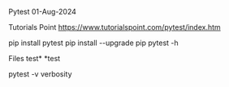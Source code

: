 Pytest
01-Aug-2024

Tutorials Point
https://www.tutorialspoint.com/pytest/index.htm


pip install pytest
pip install --upgrade pip
pytest -h


Files
test*
*test

pytest -v
verbosity